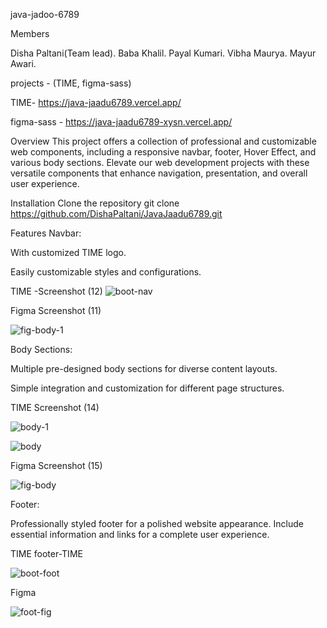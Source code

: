 java-jadoo-6789

Members

Disha Paltani(Team lead).
Baba Khalil.
Payal Kumari.
Vibha Maurya.
Mayur Awari.

projects - (TIME, figma-sass)

TIME- https://java-jaadu6789.vercel.app/

figma-sass - https://java-jaadu6789-xysn.vercel.app/

Overview
This project offers a collection of professional and customizable web components, including a responsive navbar, footer, Hover Effect, and various body sections. Elevate our web development projects with these versatile components that enhance navigation, presentation, and overall user experience.

Installation
Clone the repository
git clone https://github.com/DishaPaltani/JavaJaadu6789.git

Features
Navbar:

With customized TIME logo.

Easily customizable styles and configurations.

TIME -Screenshot (12) 
![boot-nav](https://github.com/DishaPaltani/JavaJaadu6789/assets/117013117/0b0f5b27-63fa-4bb4-a7ae-cd2466d53264)


Figma Screenshot (11)

![fig-body-1](https://github.com/DishaPaltani/JavaJaadu6789/assets/117013117/509d51f7-88e3-4011-83c1-ce13acb56e16)

Body Sections:

Multiple pre-designed body sections for diverse content layouts.

Simple integration and customization for different page structures.

TIME Screenshot (14) 

![body-1](https://github.com/DishaPaltani/JavaJaadu6789/assets/117013117/ccd3e26b-31c7-4588-9558-85d52ad61280)

![body](https://github.com/DishaPaltani/JavaJaadu6789/assets/117013117/dece59e2-3b48-42d0-954a-800d1dcb1d96)

Figma Screenshot (15)

![fig-body](https://github.com/DishaPaltani/JavaJaadu6789/assets/117013117/dcf948a3-8220-4594-81ff-cf44a01b0ad0)

Footer:

Professionally styled footer for a polished website appearance.
Include essential information and links for a complete user experience.

TIME footer-TIME

![boot-foot](https://github.com/DishaPaltani/JavaJaadu6789/assets/117013117/770c2dcf-9475-4cac-bda9-174f1388fe48)


Figma

![foot-fig](https://github.com/DishaPaltani/JavaJaadu6789/assets/117013117/7771550d-7194-4f3e-8515-b8cfe98105c2)


